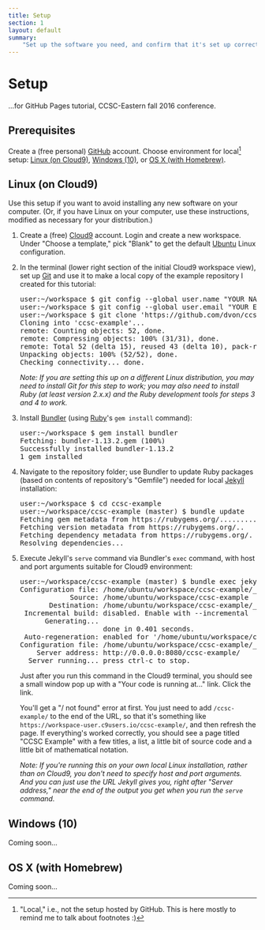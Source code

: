 ```yaml
---
title: Setup
section: 1
layout: default
summary:
    "Set up the software you need, and confirm that it's set up correctly."
---
```


# Setup

...for GitHub Pages tutorial, CCSC-Eastern fall 2016 conference.

## Prerequisites

Create a (free personal) [GitHub](https://github.com/) account.
Choose environment for local[^local] setup:  [Linux (on Cloud9)](#linux-on-cloud9),
[Windows (10)](#windows-10), or [OS X (with Homebrew)](#os-x-with-homebrew).

[^local]: "Local," i.e., not the setup hosted by GitHub.  This is
    here mostly to remind me to talk about footnotes :)

## Linux (on Cloud9)

Use this setup if you want to avoid installing any new software on
your computer.  (Or, if you have Linux on your computer, use these
instructions, modified as necessary for your distribution.)

1.  Create a (free) [Cloud9](https://c9.i0/) account.  Login and create
    a new workspace.  Under "Choose a template,"
    pick "Blank" to get the default [Ubuntu](https://www.ubuntu.com)
    Linux configuration.

3.  In the terminal (lower right section of the initial Cloud9 workspace
    view), set up [Git](https://git-scm.com) and use it to
    make a local copy of the example repository I created for
    this tutorial:

    <pre>
    <span class="muted">user:~/workspace $</span> git config --global user.name "YOUR NAME"
    <span class="muted">user:~/workspace $</span> git config --global user.email "YOUR EMAIL ADDRESS"
    <span class="muted">user:~/workspace $</span> git clone 'https://github.com/dvon/ccsc-example'
    <span class="muted">Cloning into 'ccsc-example'...
    remote: Counting objects: 52, done.
    remote: Compressing objects: 100% (31/31), done.
    remote: Total 52 (delta 15), reused 43 (delta 10), pack-reused 0
    Unpacking objects: 100% (52/52), done.
    Checking connectivity... done.</span>
    </pre>
    
    *Note: If you are setting this up on a different Linux distribution,
    you may need to install Git for this step to work; you may also need
    to install Ruby (at least version 2.x.x) and the Ruby development
    tools for steps 3 and 4 to work.*

4.  Install [Bundler](http://bundler.io/) (using
    [Ruby](https://www.ruby-lang.org/)'s `gem install` command):

    <pre>
    <span class="muted">user:~/workspace $</span> gem install bundler
    <span class="muted">Fetching: bundler-1.13.2.gem (100%)
    Successfully installed bundler-1.13.2
    1 gem installed</span>
    </pre>

5.  Navigate to the repository folder; use Bundler to update Ruby
    packages (based on contents of repository's "Gemfile") needed
    for local [Jekyll](https://jekyllrb.com) installation:

    <pre>
    <span class="muted">user:~/workspace $</span> cd ccsc-example
    <span class="muted">user:~/workspace/ccsc-example (master) $</span> bundle update
    <span class="muted">Fetching gem metadata from https://rubygems.org/...........
    Fetching version metadata from https://rubygems.org/..
    Fetching dependency metadata from https://rubygems.org/.
    Resolving dependencies...</span>
    </pre>

6.  Execute Jekyll's `serve` command via Bundler's `exec` command,
    with host and port arguments suitable for Cloud9 environment:
    
    <pre>
    <span class="muted">user:~/workspace/ccsc-example (master) $</span> bundle exec jekyll serve -H 0.0.0.0 -P 8080
    <span class="muted">Configuration file: /home/ubuntu/workspace/ccsc-example/_config.yml
                Source: /home/ubuntu/workspace/ccsc-example
           Destination: /home/ubuntu/workspace/ccsc-example/_site
     Incremental build: disabled. Enable with --incremental
          Generating... 
                        done in 0.401 seconds.
     Auto-regeneration: enabled for '/home/ubuntu/workspace/ccsc-example'
    Configuration file: /home/ubuntu/workspace/ccsc-example/_config.yml
        Server address: http://0.0.0.0:8080/ccsc-example/
      Server running... press ctrl-c to stop.</span></pre>

    Just after you run this command in the Cloud9 terminal, you should see
    a small window pop up with a "Your code is running at..." link.  Click
    the link.

    You'll get a "/ not found" error at first.   You just need
    to add `/ccsc-example/` to the end of the URL, so that it's something like
    `https://workspace-user.c9users.io/ccsc-example/`, and then refresh
    the page.  If everything's worked correctly, you should see a page
    titled "CCSC Example" with a few titles, a list, a little bit of source
    code and a little bit of mathematical notation.

    *Note: If you're running this on your own local Linux installation,
    rather than on Cloud9, you don't need to specify host and port
    arguments.  And you can just use the URL Jekyll gives you, right
    after "Server address," near the end of the output you get when
    you run the `serve` command.*

## Windows (10)

Coming soon...

## OS X (with Homebrew)

Coming soon...
